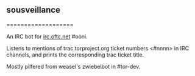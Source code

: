 ## sousveillance ##
===================

An IRC bot for [irc.oftc.net](irc.oftc.net) #ooni.

Listens to mentions of trac.torproject.org ticket numbers <#nnnn> in IRC
channels, and prints the corresponding trac ticket title.

Mostly pilfered from weasel's zwiebelbot in #tor-dev.
